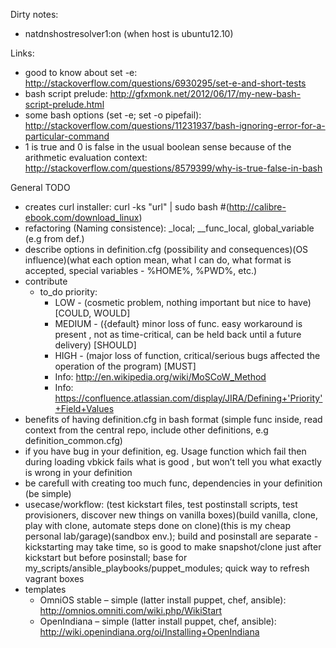 Dirty notes:
 - natdnshostresolver1:on (when host is ubuntu12.10)

Links: 
 - good to know about set -e: http://stackoverflow.com/questions/6930295/set-e-and-short-tests
 - bash script prelude: http://gfxmonk.net/2012/06/17/my-new-bash-script-prelude.html
 - some bash options (set -e; set -o pipefail): http://stackoverflow.com/questions/11231937/bash-ignoring-error-for-a-particular-command
 - 1 is true and 0 is false in the usual boolean sense because of the arithmetic evaluation context: http://stackoverflow.com/questions/8579399/why-is-true-false-in-bash

General TODO
 - creates curl installer: curl -ks "url" | sudo bash #(http://calibre-ebook.com/download_linux)
 - refactoring (Naming consistence): _local; __func_local, global_variable (e.g from def.)
 - describe options in definition.cfg (possibility and consequences)(OS influence)(what each option mean, what I can do, what format is accepted, special variables - %HOME%, %PWD%, etc.)
 - contribute
    - to_do priority:
        - LOW - (cosmetic problem, nothing important but nice to have) [COULD, WOULD]
        - MEDIUM - ({default} minor loss of func. easy workaround is present , not as time-critical, can be held back until a future delivery) [SHOULD]
        - HIGH - (major loss of function, critical/serious bugs affected the operation of the program) [MUST]
        - Info: http://en.wikipedia.org/wiki/MoSCoW_Method
        - Info: https://confluence.atlassian.com/display/JIRA/Defining+'Priority'+Field+Values
 - benefits of having definition.cfg in bash format (simple func inside, read context from the central repo, include other definitions, e.g definition_common.cfg)
 - if you have bug in your definition, eg. Usage function which fail then during loading vbkick fails what is good , but won’t tell you what exactly is wrong in your definition
 - be carefull with creating too much func, dependencies in your definition (be simple)
 - usecase/workflow: (test kickstart files, test postinstall scripts, test provisioners, discover new things on vanilla boxes)(build vanilla, clone, play with clone, automate steps done on clone)(this is my cheap personal lab/garage)(sandbox env.); build and posinstall are separate - kickstarting may take time, so is good to make snapshot/clone just after kickstart but before posinstall; base for my_scripts/ansible_playbooks/puppet_modules; quick way to refresh vagrant boxes
 - templates
    - OmniOS stable – simple (latter install puppet, chef, ansible):  http://omnios.omniti.com/wiki.php/WikiStart
    - OpenIndiana – simple (latter install puppet, chef, ansible): http://wiki.openindiana.org/oi/Installing+OpenIndiana
